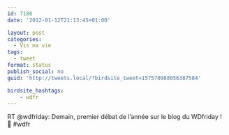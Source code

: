 ```yaml
---
id: 7186
date: '2012-01-12T21:13:45+01:00'

layout: post
categories:
  - Vis ma vie
tags:
  - tweet
format: status
publish_social: no
guid: 'http://tweets.local/?birdsite_tweet=157570988056387584'

birdsite_hashtags:
    - wdfr
---
```


RT @wdfriday: Demain, premier débat de l’année sur le blog du WDfriday ! 🙂 #wdfr